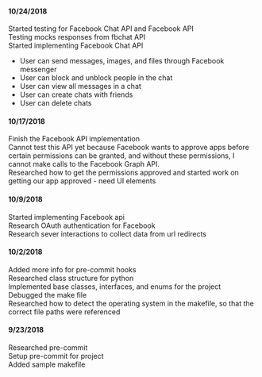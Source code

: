 #### 10/24/2018  
Started testing for Facebook Chat API and Facebook API  
Testing mocks responses from fbchat API  
Started implementing Facebook Chat API
* User can send messages, images, and files through Facebook messenger
* User can block and unblock people in the chat
* User can view all messages in a chat
* User can create chats with friends
* User can delete chats  


#### 10/17/2018  
Finish the Facebook API implementation  
Cannot test this API yet because Facebook wants to approve apps before certain permissions can be granted, and without these permissions, I cannot make calls to the Facebook Graph API.  
Researched how to get the permissions approved and started work on getting our app approved - need UI elements  

#### 10/9/2018
Started implementing Facebook api  
Research OAuth authentication for Facebook  
Research sever interactions to collect data from url redirects  

#### 10/2/2018
Added more info for pre-commit hooks  
Researched class structure for python  
Implemented base classes, interfaces, and enums for the project  
Debugged the make file  
Researched how to detect the operating system in the makefile, so that the correct file paths were referenced  

#### 9/23/2018
Researched pre-commit  
Setup pre-commit for project  
Added sample makefile  
